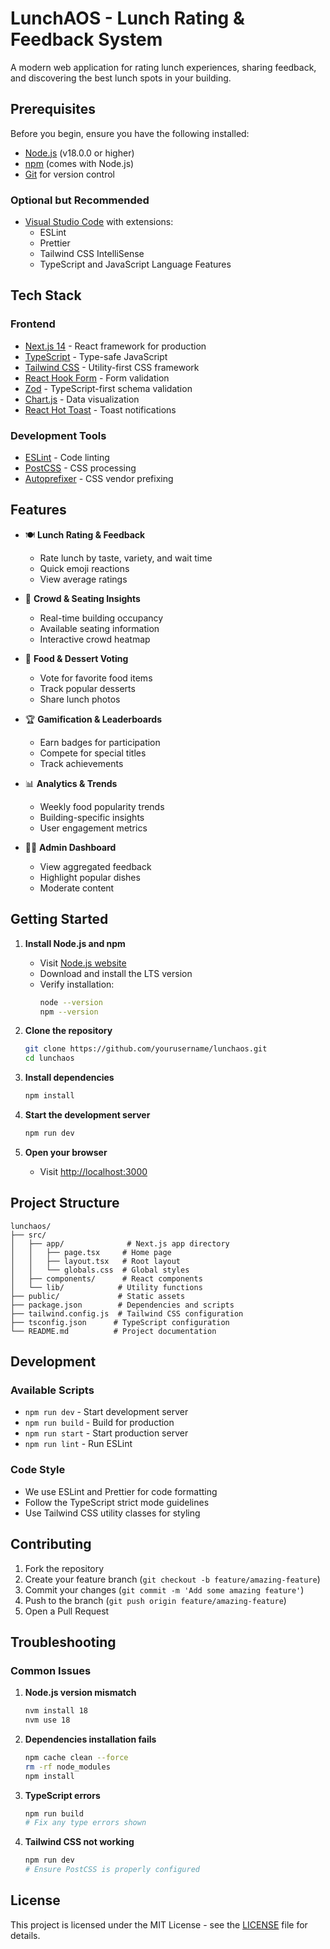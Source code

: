 # LunchAOS - Lunch Rating & Feedback System

A modern web application for rating lunch experiences, sharing feedback, and discovering the best lunch spots in your building.

## Prerequisites

Before you begin, ensure you have the following installed:
- [Node.js](https://nodejs.org/) (v18.0.0 or higher)
- [npm](https://www.npmjs.com/) (comes with Node.js)
- [Git](https://git-scm.com/) for version control

### Optional but Recommended
- [Visual Studio Code](https://code.visualstudio.com/) with extensions:
  - ESLint
  - Prettier
  - Tailwind CSS IntelliSense
  - TypeScript and JavaScript Language Features

## Tech Stack

### Frontend
- [Next.js 14](https://nextjs.org/) - React framework for production
- [TypeScript](https://www.typescriptlang.org/) - Type-safe JavaScript
- [Tailwind CSS](https://tailwindcss.com/) - Utility-first CSS framework
- [React Hook Form](https://react-hook-form.com/) - Form validation
- [Zod](https://zod.dev/) - TypeScript-first schema validation
- [Chart.js](https://www.chartjs.org/) - Data visualization
- [React Hot Toast](https://react-hot-toast.com/) - Toast notifications

### Development Tools
- [ESLint](https://eslint.org/) - Code linting
- [PostCSS](https://postcss.org/) - CSS processing
- [Autoprefixer](https://github.com/postcss/autoprefixer) - CSS vendor prefixing

## Features

- 🍽️ **Lunch Rating & Feedback**
  - Rate lunch by taste, variety, and wait time
  - Quick emoji reactions
  - View average ratings

- 🧭 **Crowd & Seating Insights**
  - Real-time building occupancy
  - Available seating information
  - Interactive crowd heatmap

- 🍰 **Food & Dessert Voting**
  - Vote for favorite food items
  - Track popular desserts
  - Share lunch photos

- 🏆 **Gamification & Leaderboards**
  - Earn badges for participation
  - Compete for special titles
  - Track achievements

- 📊 **Analytics & Trends**
  - Weekly food popularity trends
  - Building-specific insights
  - User engagement metrics

- 👨‍🍳 **Admin Dashboard**
  - View aggregated feedback
  - Highlight popular dishes
  - Moderate content

## Getting Started

1. **Install Node.js and npm**
   - Visit [Node.js website](https://nodejs.org/)
   - Download and install the LTS version
   - Verify installation:
     ```bash
     node --version
     npm --version
     ```

2. **Clone the repository**
   ```bash
   git clone https://github.com/yourusername/lunchaos.git
   cd lunchaos
   ```

3. **Install dependencies**
   ```bash
   npm install
   ```

4. **Start the development server**
   ```bash
   npm run dev
   ```

5. **Open your browser**
   - Visit [http://localhost:3000](http://localhost:3000)

## Project Structure

```
lunchaos/
├── src/
│   ├── app/              # Next.js app directory
│   │   ├── page.tsx     # Home page
│   │   ├── layout.tsx   # Root layout
│   │   └── globals.css  # Global styles
│   ├── components/      # React components
│   └── lib/            # Utility functions
├── public/             # Static assets
├── package.json        # Dependencies and scripts
├── tailwind.config.js  # Tailwind CSS configuration
├── tsconfig.json      # TypeScript configuration
└── README.md          # Project documentation
```

## Development

### Available Scripts

- `npm run dev` - Start development server
- `npm run build` - Build for production
- `npm run start` - Start production server
- `npm run lint` - Run ESLint

### Code Style

- We use ESLint and Prettier for code formatting
- Follow the TypeScript strict mode guidelines
- Use Tailwind CSS utility classes for styling

## Contributing

1. Fork the repository
2. Create your feature branch (`git checkout -b feature/amazing-feature`)
3. Commit your changes (`git commit -m 'Add some amazing feature'`)
4. Push to the branch (`git push origin feature/amazing-feature`)
5. Open a Pull Request

## Troubleshooting

### Common Issues

1. **Node.js version mismatch**
   ```bash
   nvm install 18
   nvm use 18
   ```

2. **Dependencies installation fails**
   ```bash
   npm cache clean --force
   rm -rf node_modules
   npm install
   ```

3. **TypeScript errors**
   ```bash
   npm run build
   # Fix any type errors shown
   ```

4. **Tailwind CSS not working**
   ```bash
   npm run dev
   # Ensure PostCSS is properly configured
   ```

## License

This project is licensed under the MIT License - see the [LICENSE](LICENSE) file for details.